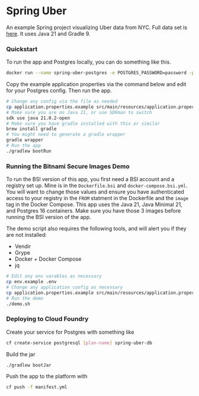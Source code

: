 # Spring Uber

An example Spring project visualizing Uber data from NYC.  Full data set is [here](https://www.kaggle.com/datasets/fivethirtyeight/uber-pickups-in-new-york-city/data).  It uses Java 21 and Gradle 9.  

### Quickstart 

To run the app and Postgres locally, you can do something like this.

```bash
docker run --name spring-uber-postgres -e POSTGRES_PASSWORD=password -p 5432:5432 -d postgres:16
```

Copy the example application properties via the command below and edit for your Postgres config.  Then run the app.

```bash
# Change any config via the file as needed
cp application.properties.example src/main/resources/application.properties
# Make sure you are on Java 21, or use SDKman to switch
sdk use java 21.0.2-open
# Make sure you have gradle installed with this or similar
brew install gradle
# You might need to generate a gradle wrapper
gradle wrapper
# Run the app
./gradlew bootRun
```

### Running the Bitnami Secure Images Demo

To run the BSI version of this app, you first need a BSI account and a registry set up.  Mine is in the `Dockerfile.bsi` and `docker-compose.bsi.yml`.  You will want to change those values and ensure you have authenticated access to your registry in the `FROM` statment in the Dockerfile and the `image` tag in the Docker Compose.  This app uses the Java 21, Java Minimal 21, and Postgres 16 containers.  Make sure you have those 3 images before running the BSI version of the app.

The demo script also requires the following tools, and will alert you if they are not installed:
 - Vendir
 - Grype
 - Docker + Docker Compose
 - jq

```bash
# Edit any env varables as necessary
cp env.example .env
# Change any application config as necessary
cp application.properties.example src/main/resources/application.properties
# Run the demo 
./demo.sh
```

### Deploying to Cloud Foundry

Create your service for Postgres with something like
```bash
cf create-service postgresql [plan-name] spring-uber-db
```
Build the jar
```bash
./gradlew bootJar
```
Push the app to the platform with
```bash
cf push -f manifest.yml
```
